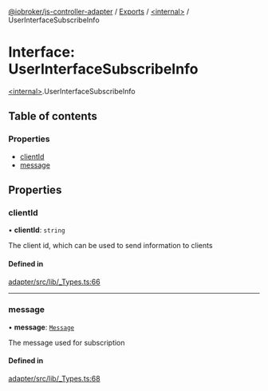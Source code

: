 [@iobroker/js-controller-adapter](../README.md) / [Exports](../modules.md) / [\<internal\>](../modules/internal_.md) / UserInterfaceSubscribeInfo

# Interface: UserInterfaceSubscribeInfo

[\<internal\>](../modules/internal_.md).UserInterfaceSubscribeInfo

## Table of contents

### Properties

- [clientId](internal_.UserInterfaceSubscribeInfo.md#clientid)
- [message](internal_.UserInterfaceSubscribeInfo.md#message)

## Properties

### clientId

• **clientId**: `string`

The client id, which can be used to send information to clients

#### Defined in

[adapter/src/lib/_Types.ts:66](https://github.com/ioBroker/ioBroker.js-controller/blob/49d93c99/packages/adapter/src/lib/_Types.ts#L66)

___

### message

• **message**: [`Message`](internal_.Message.md)

The message used for subscription

#### Defined in

[adapter/src/lib/_Types.ts:68](https://github.com/ioBroker/ioBroker.js-controller/blob/49d93c99/packages/adapter/src/lib/_Types.ts#L68)
